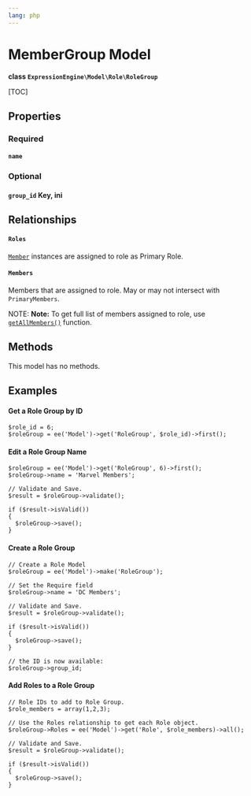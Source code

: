 ```yaml
---
lang: php
---
```


<!--
    This source file is part of the open source project
    ExpressionEngine User Guide (https://github.com/ExpressionEngine/ExpressionEngine-User-Guide)

    @link      https://expressionengine.com/
    @copyright Copyright (c) 2003-2021, Packet Tide, LLC (https://packettide.com)
    @license   https://expressionengine.com/license Licensed under Apache License, Version 2.0
-->

# MemberGroup Model

**class `ExpressionEngine\Model\Role\RoleGroup`**

[TOC]

## Properties

### Required
#### `name`

### Optional
#### `group_id` Key, ini

## Relationships

#### `Roles`
[`Member`](development/models/member.md) instances are assigned to role as Primary Role.

#### `Members`
Members that are assigned to role. May or may not intersect with `PrimaryMembers`.

NOTE: **Note:** To get full list of members assigned to role, use [`getAllMembers()`](#getallmembers) function.

## Methods
This model has no methods.

## Examples

#### Get a Role Group by ID
```
$role_id = 6;
$roleGroup = ee('Model')->get('RoleGroup', $role_id)->first();
```

#### Edit a Role Group Name
```
$roleGroup = ee('Model')->get('RoleGroup', 6)->first();
$roleGroup->name = 'Marvel Members';

// Validate and Save.
$result = $roleGroup->validate();

if ($result->isValid())
{
  $roleGroup->save();
}
```

#### Create a Role Group
```
// Create a Role Model
$roleGroup = ee('Model')->make('RoleGroup');

// Set the Require field
$roleGroup->name = 'DC Members';

// Validate and Save.
$result = $roleGroup->validate();

if ($result->isValid())
{
  $roleGroup->save();
}

// the ID is now available:
$roleGroup->group_id;
```

#### Add Roles to a Role Group
```
// Role IDs to add to Role Group.
$role_members = array(1,2,3);

// Use the Roles relationship to get each Role object.
$roleGroup->Roles = ee('Model')->get('Role', $role_members)->all();

// Validate and Save.
$result = $roleGroup->validate();

if ($result->isValid())
{
  $roleGroup->save();
}
```